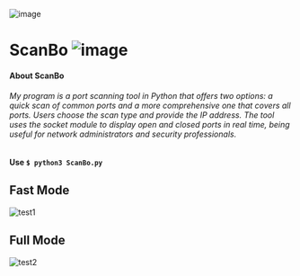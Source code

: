 ![image](https://github.com/DouglasMorean/ScanBo/assets/129215513/3e55f23c-b682-4ec8-976e-c39ef3842ddc)
# ScanBo ![image](https://img.shields.io/badge/release-v1.0.0-blue)




#### About ScanBo
###### My program is a port scanning tool in Python that offers two options: a quick scan of common ports and a more comprehensive one that covers all ports. Users choose the scan type and provide the IP address. The tool uses the socket module to display open and closed ports in real time, being useful for network administrators and security professionals.

#### Use `$ python3 ScanBo.py`

## Fast Mode
![test1](https://github.com/DouglasMorean/ScanBo/assets/129215513/5a5cec2d-d05c-426d-83a0-0e4b78020b75)


## Full Mode
![test2](https://github.com/DouglasMorean/ScanBo/assets/129215513/bd2d2046-436f-4b7f-a8c1-666aa691a606)
